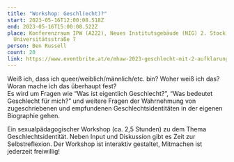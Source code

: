 ```yaml
---
title: "Workshop: Geschl(echt)?"
start: 2023-05-16T12:00:08.518Z
end: 2023-05-16T15:00:08.522Z
place: Konferenzraum IPW (A222), Neues Institutsgebäude (NIG) 2. Stock,
  Universitätsstraße 7
person: Ben Russell
count: 20
link: https://www.eventbrite.at/e/mhaw-2023-geschlecht-mit-2-aufklarung-workshop-tickets-629205399287
---
```

Weiß ich, dass ich queer/weiblich/männlich/etc. bin? Woher weiß ich das? Woran mache ich das überhaupt fest?\
Es wird um Fragen wie “Was ist eigentlich Geschlecht?”, “Was bedeutet Geschlecht für mich?” und weitere Fragen der Wahrnehmung von zugeschriebenen und empfundenen Geschlechtsidentitäten in der eigenen Biographie gehen.

Ein sexualpädagogischer Workshop (ca. 2,5 Stunden) zu dem Thema Geschlechtsidentität. Neben Input und Diskussion gibt es Zeit zur Selbstreflexion. Der Workshop ist interaktiv gestaltet, Mitmachen ist jederzeit freiwillig!